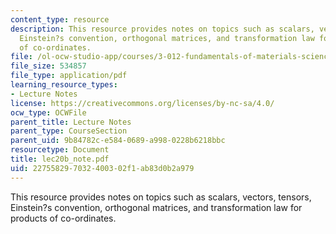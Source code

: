```yaml
---
content_type: resource
description: This resource provides notes on topics such as scalars, vectors, tensors,
  Einstein?s convention, orthogonal matrices, and transformation law for products
  of co-ordinates.
file: /ol-ocw-studio-app/courses/3-012-fundamentals-of-materials-science-fall-2005/227558297032400302f1ab83d0b2a979_lec20b_note.pdf
file_size: 534857
file_type: application/pdf
learning_resource_types:
- Lecture Notes
license: https://creativecommons.org/licenses/by-nc-sa/4.0/
ocw_type: OCWFile
parent_title: Lecture Notes
parent_type: CourseSection
parent_uid: 9b84782c-e584-0689-a998-0228b6218bbc
resourcetype: Document
title: lec20b_note.pdf
uid: 22755829-7032-4003-02f1-ab83d0b2a979
---
```

This resource provides notes on topics such as scalars, vectors, tensors, Einstein?s convention, orthogonal matrices, and transformation law for products of co-ordinates.